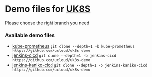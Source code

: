 # Demo files for [UK8S](https://www.ucloud.cn/site/product/uk8s.html)
Please choose the right branch you need

### Available demo files
- [kube-prometheus](https://github.com/ucloud/uk8s-demo/tree/kube-prometheus) `git clone --depth=1 -b kube-prometheus https://github.com/ucloud/uk8s-demo`
- [jenkins-cicd](https://github.com/ucloud/uk8s-demo/tree/jenkins-cicd) `git clone --depth=1 -b jenkins-cicd https://github.com/ucloud/uk8s-demo`
- [jenkins-kaniko-cicd](https://github.com/ucloud/uk8s-demo/tree/jenkins-kaniko-cicd) `git clone --depth=1 -b jenkins-kaniko-cicd https://github.com/ucloud/uk8s-demo`